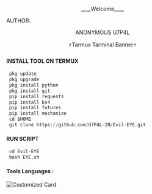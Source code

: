 <p align="center">
____Welcome____


AUTHOR:
<p align="center">
ANONYMOUS U7P4L

</br>
<p align="center">
      ⚡Tarmux Tarminal Banner⚡

</p>
  
#### INSTALL TOOL ON TERMUX
```python
 pkg update
 pkg upgrade
 pkg install python
 pkg install git
 pip install requests
 pip install bs4
 pip install futures
 pip install mechanize
 cd $HOME 
 git clone https://github.com/U7P4L-IN/Evil-EYE.git
```
#### RUN SCRIPT
```python
 cd Evil-EYE
 bash EYE.sh
```


#### Tools Languages :

![Customized Card](https://github-readme-stats.vercel.app/api/pin?username=U7P4L-IN&repo=Evil-EYE&title_color=fff&icon_color=f9f9f9&text_color=9f9f9f&bg_color=151515)
